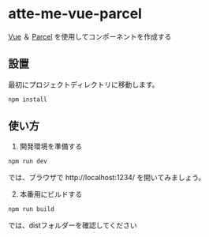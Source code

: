 # atte-me-vue-parcel

[Vue](https://jp.vuejs.org/v2/guide/components.html) ＆ [Parcel](https://ja.parceljs.org) を使用してコンポーネントを作成する

## 設置

最初にプロジェクトディレクトリに移動します。

```bash
npm install
```

## 使い方

1. 開発環境を準備する

```bash
npm run dev
```

では、ブラウザで http://localhost:1234/ を開いてみましょう。

2. 本番用にビルドする

```bash
npm run build
```

では、distフォルダーを確認してください

